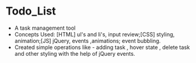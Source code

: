 # Todo_List
* A task management tool
* Concepts Used: [HTML] ul's and li's, input review;[CSS] styling, animation;[JS] jQuery, events ,animations; event bubbling.
* Created simple operations like - adding task , hover state , delete task and other styling with the help of jQuery events.
